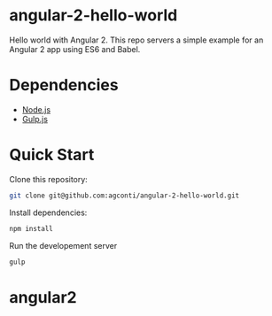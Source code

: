 # angular-2-hello-world
Hello world with Angular 2. This repo servers a simple example for an Angular 2 app using ES6 and Babel.


# Dependencies

- [Node.js](https://nodejs.org/en/)
- [Gulp.js](http://gulpjs.com/)

# Quick Start

Clone this repository:

```bash
git clone git@github.com:agconti/angular-2-hello-world.git
```

Install dependencies:

```bash
npm install
```

Run the developement server

```bash
gulp
```
# angular2
